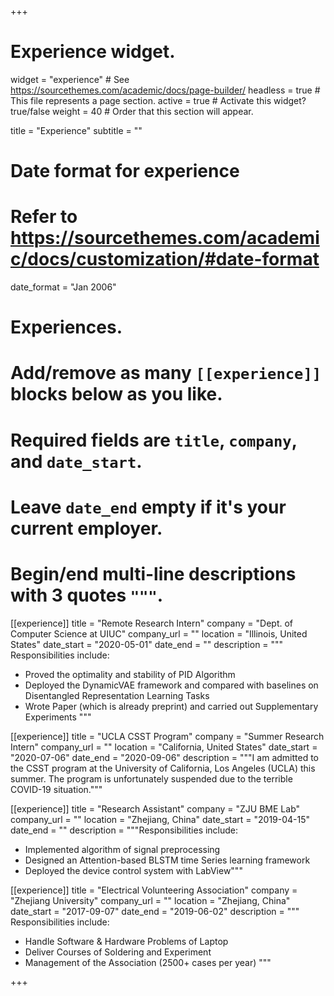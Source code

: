 +++
# Experience widget.
widget = "experience"  # See https://sourcethemes.com/academic/docs/page-builder/
headless = true  # This file represents a page section.
active = true  # Activate this widget? true/false
weight = 40  # Order that this section will appear.

title = "Experience"
subtitle = ""

# Date format for experience
#   Refer to https://sourcethemes.com/academic/docs/customization/#date-format
date_format = "Jan 2006"

# Experiences.
#   Add/remove as many `[[experience]]` blocks below as you like.
#   Required fields are `title`, `company`, and `date_start`.
#   Leave `date_end` empty if it's your current employer.
#   Begin/end multi-line descriptions with 3 quotes `"""`.
[[experience]]
  title = "Remote Research Intern"
  company = "Dept. of Computer Science at UIUC"
  company_url = ""
  location = "Illinois, United States"
  date_start = "2020-05-01"
  date_end = ""
  description = """
  Responsibilities include:
  
  * Proved the optimality and stability of PID Algorithm
  * Deployed the DynamicVAE framework and compared with baselines on Disentangled Representation Learning Tasks
  * Wrote Paper (which is already preprint) and carried out Supplementary Experiments
  """

[[experience]]
  title = "UCLA CSST Program"
  company = "Summer Research Intern"
  company_url = ""
  location = "California, United States"
  date_start = "2020-07-06"
  date_end = "2020-09-06"
  description = """I am admitted to the CSST program at the University of California, Los Angeles (UCLA) this summer. The program is unfortunately suspended due to the terrible COVID-19 situation."""

[[experience]]
  title = "Research Assistant"
  company = "ZJU BME Lab"
  company_url = ""
  location = "Zhejiang, China"
  date_start = "2019-04-15"
  date_end = ""
  description = """Responsibilities include:

  * Implemented algorithm of signal preprocessing
  * Designed an Attention-based BLSTM time Series learning framework
  * Deployed the device control system with LabView"""

[[experience]]
  title = "Electrical Volunteering Association"
  company = "Zhejiang University"
  company_url = ""
  location = "Zhejiang, China"
  date_start = "2017-09-07"
  date_end = "2019-06-02"
  description = """
  Responsibilities include:
  
  * Handle Software & Hardware Problems of Laptop
  * Deliver Courses of Soldering and Experiment
  * Management of the Association (2500+ cases per year)
  """

+++
